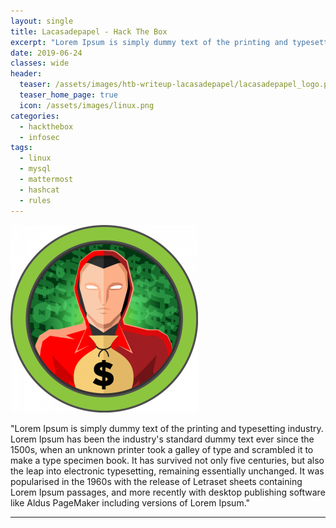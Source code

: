 ```yaml
---
layout: single
title: Lacasadepapel - Hack The Box
excerpt: "Lorem Ipsum is simply dummy text of the printing and typesetting industry. Lorem Ipsum has been the industry's standard dummy text ever since the 1500s, when an unknown printer took a galley of type and scrambled it to make a type specimen book. It has survived not only five centuries, but also the leap into electronic typesetting, remaining essentially unchanged. It was popularised in the 1960s with the release of Letraset sheets containing Lorem Ipsum passages, and more recently with desktop publishing software like Aldus PageMaker including versions of Lorem Ipsum."
date: 2019-06-24
classes: wide
header:
  teaser: /assets/images/htb-writeup-lacasadepapel/lacasadepapel_logo.png
  teaser_home_page: true
  icon: /assets/images/linux.png
categories:
  - hackthebox
  - infosec
tags:  
  - linux
  - mysql
  - mattermost
  - hashcat
  - rules
---
```


![](/assets/images/htb-writeup-lacasadepapel/lacasadepapel_logo.png)

"Lorem Ipsum is simply dummy text of the printing and typesetting industry. Lorem Ipsum has been the industry's standard dummy text ever since the 1500s, when an unknown printer took a galley of type and scrambled it to make a type specimen book. It has survived not only five centuries, but also the leap into electronic typesetting, remaining essentially unchanged. It was popularised in the 1960s with the release of Letraset sheets containing Lorem Ipsum passages, and more recently with desktop publishing software like Aldus PageMaker including versions of Lorem Ipsum."

----------------
